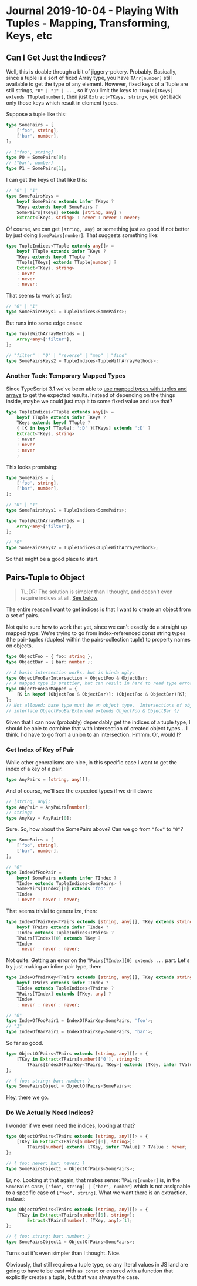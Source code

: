 Journal 2019-10-04 - Playing With Tuples - Mapping, Transforming, Keys, etc
=======



## Can I Get Just the Indices?

Well, this is doable through a bit of jiggery-pokery.  Probably.  Basically, since a tuple is a sort of fixed Array type, you have `TArr[number]` still available to get the type of any element.  However, fixed keys of a Tuple are still strings, `"0" | "1" | ...`, so if you limit the keys to `TTuple[TKeys] extends TTuple[number]`, then just `Extract<TKeys, string>`, you get back only those keys which result in element types.

Suppose a tuple like this:

```typescript
type SomePairs = [
    ['foo', string],
    ['bar', number],
];

// ["foo", string]
type P0 = SomePairs[0];
// ["bar", number]
type P1 = SomePairs[1];
```

I can get the keys of that like this:

```typescript
// "0" | "1"
type SomePairsKeys =
    keyof SomePairs extends infer TKeys ?
    TKeys extends keyof SomePairs ?
    SomePairs[TKeys] extends [string, any] ?
    Extract<TKeys, string> : never : never : never;
```

Of course, we can get `[string, any]` or something just as good if not better by just doing `SomePairs[number]`.  That suggests something like:

```typescript
type TupleIndices<TTuple extends any[]> =
    keyof TTuple extends infer TKeys ?
    TKeys extends keyof TTuple ?
    TTuple[TKeys] extends TTuple[number] ?
    Extract<TKeys, string>
    : never
    : never
    : never;
```

That seems to work at first:

```typescript
// "0" | "1"
type SomePairsKeys1 = TupleIndices<SomePairs>;
```

But runs into some edge cases:

```typescript
type TupleWithArrayMethods = [
    Array<any>['filter'],
];

// "filter" | "0" | "reverse" | "map" | "find"
type SomePairsKeys2 = TupleIndices<TupleWithArrayMethods>;
```


### Another Tack: Temporary Mapped Types

Since TypeScript 3.1 we've been able to [use mapped types with tuples and arrays](https://www.typescriptlang.org/docs/handbook/release-notes/typescript-3-1.html#mapped-types-on-tuples-and-arrays) to get the expected results.  Instead of depending on the things inside, maybe we could just map it to some fixed value and use that?

```typescript
type TupleIndices<TTuple extends any[]> =
    keyof TTuple extends infer TKeys ?
    TKeys extends keyof TTuple ?
    { [K in keyof TTuple]: ':D' }[TKeys] extends ':D' ?
    Extract<TKeys, string>
    : never
    : never
    : never
    ;
```

This looks promising:

```typescript
type SomePairs = [
    ['foo', string],
    ['bar', number],
];

// "0" | "1"
type SomePairsKeys1 = TupleIndices<SomePairs>;

type TupleWithArrayMethods = [
    Array<any>['filter'],
];

// "0"
type SomePairsKeys2 = TupleIndices<TupleWithArrayMethods>;
```

So that might be a good place to start.



## Pairs-Tuple to Object

> TL;DR: The solution is simpler than I thought, and doesn't even require indices at all.  [See below](#pairs-tuple-to-object-simplest-form)

The entire reason I want to get indices is that I want to create an object from a set of pairs.

Not quite sure how to work that yet, since we can't exactly do a straight up mapped type: We're trying to go from index-referenced const string types (the pair-tuples (duples) within the pairs-collection tuple) to property names on objects.

```typescript
type ObjectFoo = { foo: string };
type ObjectBar = { bar: number };

// A basic intersection works, but is kinda ugly.
type ObjectFooBarIntersection = ObjectFoo & ObjectBar;
// A mapped type is prettier, but can result in hard to read type errors later.
type ObjectFooBarMapped = {
    [K in keyof (ObjectFoo & ObjectBar)]: (ObjectFoo & ObjectBar)[K];
};
// Not allowed: base type must be an object type.  Intersections of objects are not considered objects.
// interface ObjectFooBarExtended extends ObjectFoo & ObjectBar {}
```

Given that I can now (probably) dependably get the indices of a tuple type, I should be able to combine that with intersection of created object types... I think.  I'd have to go from a union to an intersection.  Hmmm.  Or, would I?


### Get Index of Key of Pair

While other generalisms are nice, in this specific case I want to get the index of a key of a pair.

```typescript
type AnyPairs = [string, any][];
```

And of course, we'll see the expected types if we drill down:

```typescript
// [string, any];
type AnyPair = AnyPairs[number];
// string;
type AnyKey = AnyPair[0];
```

Sure.  So, how about the SomePairs above?  Can we go from `"foo"` to `"0"`?

```typescript
type SomePairs = [
    ['foo', string],
    ['bar', number],
];

// "0"
type IndexOfFooPair =
    keyof SomePairs extends infer TIndex ?
    TIndex extends TupleIndices<SomePairs> ?
    SomePairs[TIndex][0] extends 'foo' ?
    TIndex
    : never : never : never;
```

That seems trivial to generalize, then:

```typescript
type IndexOfPairKey<TPairs extends [string, any][], TKey extends string> =
    keyof TPairs extends infer TIndex ?
    TIndex extends TupleIndices<TPairs> ?
    TPairs[TIndex][0] extends TKey ?
    TIndex
    : never : never : never;
```

Not quite.  Getting an error on the `TPairs[TIndex][0] extends ...` part.  Let's try just making an inline pair type, then:

```typescript
type IndexOfPairKey<TPairs extends [string, any][], TKey extends string> =
    keyof TPairs extends infer TIndex ?
    TIndex extends TupleIndices<TPairs> ?
    TPairs[TIndex] extends [TKey, any] ?
    TIndex
    : never : never : never;

// "0"
type IndexOfFooPair1 = IndexOfPairKey<SomePairs, 'foo'>;
// "1"
type IndexOfBarPair1 = IndexOfPairKey<SomePairs, 'bar'>;
```

So far so good.

```typescript
type ObjectOfPairs<TPairs extends [string, any][]> = {
    [TKey in Extract<TPairs[number]['0'], string>]:
        TPairs[IndexOfPairKey<TPairs, TKey>] extends [TKey, infer TValue] ? TValue : never;
};

// { foo: string; bar: number; }
type SomePairsObject = ObjectOfPairs<SomePairs>;
```

Hey, there we go.


### Do We Actually Need Indices?

I wonder if we even need the indices, looking at that?

```typescript
type ObjectOfPairs<TPairs extends [string, any][]> = {
    [TKey in Extract<TPairs[number][0], string>]:
        TPairs[number] extends [TKey, infer TValue] ? TValue : never;
};

// { foo: never; bar: never; }
type SomePairsObject1 = ObjectOfPairs<SomePairs>;
```

<a id="pairs-tuple-to-object-simplest-form"></a>Er, no.  Looking at that again, that makes sense: `TPairs[number]` is, in the `SomePairs` case, `["foo", string] | ["bar", number]` which is not assignable to a specific case of `["foo", string]`.  What we want there is an extraction, instead:

```typescript
type ObjectOfPairs<TPairs extends [string, any][]> = {
    [TKey in Extract<TPairs[number][0], string>]:
        Extract<TPairs[number], [TKey, any]>[1];
};

// { foo: string; bar: number; }
type SomePairsObject1 = ObjectOfPairs<SomePairs>;
```

Turns out it's even simpler than I thought.  Nice.

Obviously, that still requires a tuple type, so any literal values in JS land are going to have to be cast with `as const` or entered with a function that explicitly creates a tuple, but that was always the case.
